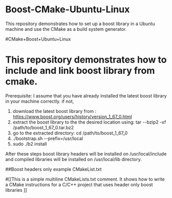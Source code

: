 # Boost-CMake-Ubuntu-Linux
This repository demonstrates how to set up a boost library in a Ubuntu machine and use the CMake as a build system generator.

#CMake+Boost+Ubuntu+Linux
# This repository demonstrates how to include and link boost library from cmake.

Prerequisite:
I assume that you have already installed the latest boost library in your machine correctly.
if not, 
1. download the latest boost library from : https://www.boost.org/users/history/version_1_67_0.html
2. extract the boost library to the the desired location using: tar --bzip2 -xf /path/to/boost_1_67_0.tar.bz2
3. go to the extracted directory: cd /path/to/boost_1_67_0
4. ./bootstrap.sh --prefix=/usr/local
5. sudo ./b2 install

After these steps boost library headers will be installed on /usr/local/include and compiled libraries will be installed on /usr/local/lib directory.

##Boost headers only example
CMakeList.txt

#[[This is a simple multiline CMakeLists.txt comment.
It shows how to write a CMake instructions for a C/C++ project that uses header only boost libraries
]]
